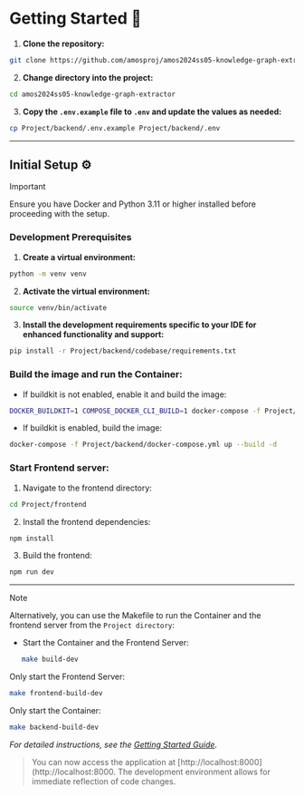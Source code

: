 # Getting Started 🏁

1. **Clone the repository:**

```bash
git clone https://github.com/amosproj/amos2024ss05-knowledge-graph-extractor.git
```

2. **Change directory into the project:**

```bash
cd amos2024ss05-knowledge-graph-extractor
```

3. **Copy the `.env.example` file to `.env` and update the values as needed:**

```bash
cp Project/backend/.env.example Project/backend/.env
```

---

## Initial Setup ⚙️
> [!IMPORTANT]
> Ensure you have Docker and Python 3.11 or higher installed before proceeding with the setup.

### Development Prerequisites

1. **Create a virtual environment:**

```bash
python -m venv venv
```

2. **Activate the virtual environment:**

```bash
source venv/bin/activate
```

3. **Install the development requirements specific to your IDE for enhanced functionality and support:**

```bash
pip install -r Project/backend/codebase/requirements.txt
```

### Build the image and run the Container:

- If buildkit is not enabled, enable it and build the image:

```bash
DOCKER_BUILDKIT=1 COMPOSE_DOCKER_CLI_BUILD=1 docker-compose -f Project/backend/docker-compose.yml up --build -d
```

- If buildkit is enabled, build the image:

```bash
docker-compose -f Project/backend/docker-compose.yml up --build -d
```
### Start Frontend server: 
1. Navigate to the frontend directory:

```bash
cd Project/frontend
```

2. Install the frontend dependencies:

```bash
npm install 
```

3. Build the frontend:

```bash
npm run dev
```
--- 
> [!NOTE]
> Alternatively, you can use the Makefile to run the Container and the frontend server from the ```Project directory```:
-  Start the Container and the Frontend Server:
 ```bash
    make build-dev
```
Only start the Frontend Server:
```bash
make frontend-build-dev
```
Only start the Container:
```bash
make backend-build-dev
```
*For detailed instructions, see the [Getting Started Guide](https://github.com/amosproj/amos2024ss05-knowledge-graph-extractor/wiki/Getting-Started-%F0%9F%8F%81).*


> You can now access the application at [http://localhost:8000](http://localhost:8000. The development environment allows for immediate reflection of code changes.

